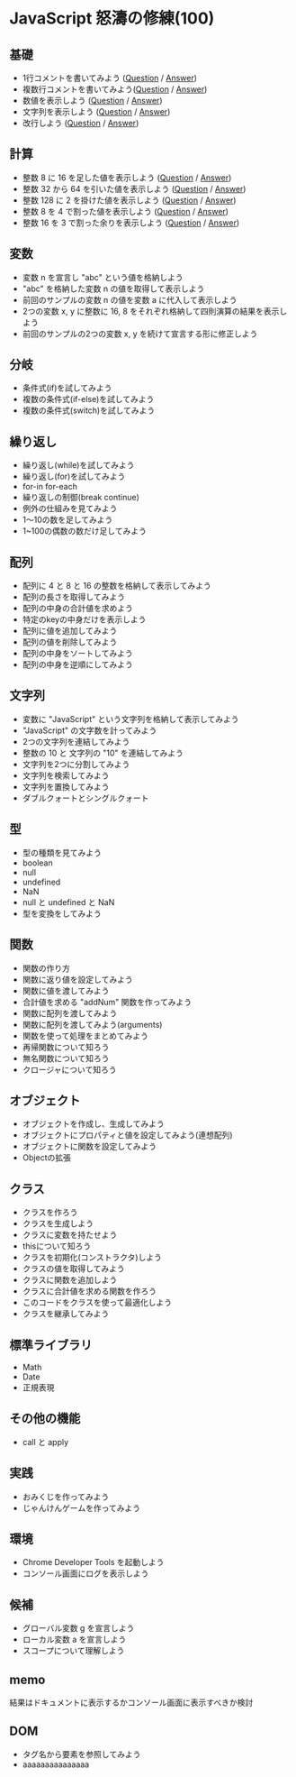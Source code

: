 # JavaScript 怒濤の修練(100)


## 基礎
- 1行コメントを書いてみよう   ([Question](base/010/question.html) / [Answer](base/010/answer.html))
- 複数行コメントを書いてみよう([Question](base/020/question.html) / [Answer](base/020/answer.html))
- 数値を表示しよう            ([Question](base/030/question.html) / [Answer](base/030/answer.html))
- 文字列を表示しよう          ([Question](base/040/question.html) / [Answer](base/040/answer.html))
- 改行しよう                  ([Question](base/050/question.html) / [Answer](base/050/answer.html))


## 計算
- 整数 8 に 16 を足した値を表示しよう    ([Question](calculation/010/question.html) / [Answer](calculation/010/answer.html))
- 整数 32 から 64 を引いた値を表示しよう ([Question](calculation/020/question.html) / [Answer](calculation/020/answer.html))
- 整数 128 に 2 を掛けた値を表示しよう   ([Question](calculation/030/question.html) / [Answer](calculation/030/answer.html))
- 整数 8 を 4 で割った値を表示しよう     ([Question](calculation/040/question.html) / [Answer](calculation/040/answer.html))
- 整数 16 を 3 で割った余りを表示しよう  ([Question](calculation/050/question.html) / [Answer](calculation/050/answer.html))


## 変数
- 変数 n を宣言し "abc" という値を格納しよう
- "abc" を格納した変数 n の値を取得して表示しよう
- 前回のサンプルの変数 n の値を変数 a に代入して表示しよう
- 2つの変数 x, y に整数に 16, 8 をそれぞれ格納して四則演算の結果を表示しよう
- 前回のサンプルの2つの変数 x, y を続けて宣言する形に修正しよう


## 分岐
- 条件式(if)を試してみよう
- 複数の条件式(if-else)を試してみよう
- 複数の条件式(switch)を試してみよう


## 繰り返し
- 繰り返し(while)を試してみよう
- 繰り返し(for)を試してみよう
- for-in for-each
- 繰り返しの制御(break continue)
- 例外の仕組みを見てみよう
- 1〜10の数を足してみよう
- 1~100の偶数の数だけ足してみよう


## 配列
- 配列に 4 と 8 と 16 の整数を格納して表示してみよう
- 配列の長さを取得してみよう
- 配列の中身の合計値を求めよう
- 特定のkeyの中身だけを表示しよう
- 配列に値を追加してみよう
- 配列の値を削除してみよう
- 配列の中身をソートしてみよう
- 配列の中身を逆順にしてみよう


## 文字列
- 変数に "JavaScript" という文字列を格納して表示してみよう
- "JavaScript" の文字数を計ってみよう
- 2つの文字列を連結してみよう
- 整数の 10 と 文字列の "10" を連結してみよう
- 文字列を2つに分割してみよう
- 文字列を検索してみよう
- 文字列を置換してみよう
- ダブルクォートとシングルクォート


## 型
- 型の種類を見てみよう
- boolean
- null
- undefined
- NaN
- null と undefined と NaN
- 型を変換をしてみよう


## 関数
- 関数の作り方
- 関数に返り値を設定してみよう
- 関数に値を渡してみよう
- 合計値を求める "addNum" 関数を作ってみよう
- 関数に配列を渡してみよう
- 関数に配列を渡してみよう(arguments)
- 関数を使って処理をまとめてみよう
- 再帰関数について知ろう
- 無名関数について知ろう
- クロージャについて知ろう


## オブジェクト
- オブジェクトを作成し、生成してみよう
- オブジェクトにプロパティと値を設定してみよう(連想配列)
- オブジェクトに関数を設定してみよう
- Objectの拡張


## クラス
- クラスを作ろう
- クラスを生成しよう
- クラスに変数を持たせよう
- thisについて知ろう
- クラスを初期化(コンストラクタ)しよう
- クラスの値を取得してみよう
- クラスに関数を追加しよう
- クラスに合計値を求める関数を作ろう
- このコードをクラスを使って最適化しよう
- クラスを継承してみよう


## 標準ライブラリ
- Math
- Date
- 正規表現


## その他の機能
- call と apply


## 実践
- おみくじを作ってみよう
- じゃんけんゲームを作ってみよう


## 環境
- Chrome Developer Tools を起動しよう
- コンソール画面にログを表示しよう


## 候補
- グローバル変数 g を宣言しよう
- ローカル変数 a を宣言しよう
- スコープについて理解しよう


## memo
結果はドキュメントに表示するかコンソール画面に表示すべきか検討


## DOM
- タグ名から要素を参照してみよう
- aaaaaaaaaaaaaaa